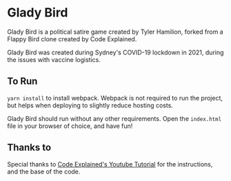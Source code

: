 # Glady Bird

Glady Bird is a political satire game created by Tyler Hamilion, forked from a Flappy Bird clone created by Code Explained.

Glady Bird was created during Sydney's COVID-19 lockdown in 2021, during the issues with vaccine logistics.

## To Run

`yarn install` to install webpack. Webpack is not required to run the project, but helps when deploying to slightly reduce hosting costs.

Glady Bird should run without any other requirements. Open the `index.html` file in your browser of choice, and have fun!

## Thanks to

Special thanks to [Code Explained's Youtube Tutorial](https://www.youtube.com/watch?v=0ArCFchlTq4&t=307s) for the instructions, and the base of the code.
